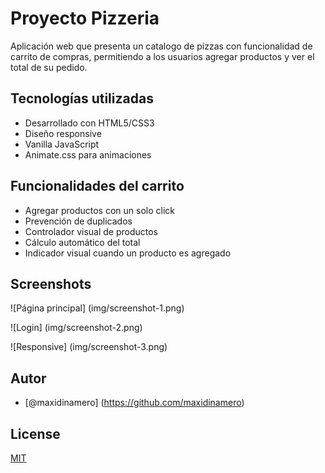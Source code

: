 
# Proyecto Pizzeria

Aplicación web que presenta un catalogo de pizzas con funcionalidad de carrito de compras, permitiendo a los usuarios agregar productos y ver el total de su pedido.

## Tecnologías utilizadas
- Desarrollado con HTML5/CSS3
- Diseño responsive
- Vanilla JavaScript
- Animate.css para animaciones

## Funcionalidades del carrito

- Agregar productos con un solo click
- Prevención de duplicados
- Controlador visual de productos
- Cálculo automático del total
- Indicador visual cuando un producto es agregado

## Screenshots

![Página principal] (img/screenshot-1.png)

![Login] (img/screenshot-2.png)

![Responsive] (img/screenshot-3.png)

## Autor

- [@maxidinamero] (https://github.com/maxidinamero)

## License

[MIT](https://choosealicense.com/licenses/mit/)

